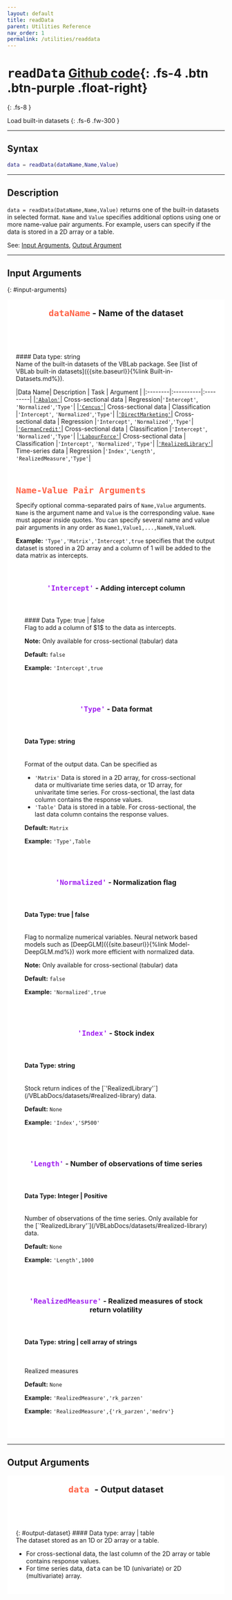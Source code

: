 ```yaml
---
layout: default
title: readData
parent: Utilities Reference
nav_order: 1
permalink: /utilities/readdata
---
```


# <samp>readData</samp> [Github code](https://github.com/VBayesLab/VBLab/blob/main/VBLab/Utilities/readData.m){: .fs-4 .btn .btn-purple  .float-right}
{: .fs-8 }

Load built-in datasets
{: .fs-6 .fw-300 }

---

## Syntax

```matlab
data = readData(dataName,Name,Value)
```
---
## Description
`data = readData(DataName,Name,Value)` returns one of the built-in datasets in selected format. `Name` and `Value` specifies additional options using one or more name-value pair arguments. For example, users can specify if the data is stored in a 2D array or a table.

See: [Input Arguments](#input-arguments), [Output Argument](#output-arguments)

---

## Input Arguments
{: #input-arguments}
<!--DataName-->
<div class="code-example" markdown="1" style="background-color:White;padding:20px;">
<header style="font-weight:bold;font-size:20px"><span style="font-family:monospace;color:Tomato">dataName</span> - Name of the dataset</header>
#### Data type: string
<br>
Name of the built-in datasets of the VBLab package. See [list of VBLab built-in datasets]({{site.baseurl}}{%link Built-in-Datasets.md%}). 

|Data Name| Description | Task | Argument |
|:--------|:----------|:---------|
|[`'Abalon'`](/VBLabDocs/datasets/#abalon)|  Cross-sectional data | Regression|`'Intercept'`, `'Normalized'`,`'Type'`|
|[`'Cencus'`](/VBLabDocs/datasets/#cencus-data)| Cross-sectional data | Classification |`'Intercept'`, `'Normalized'`,`'Type'`|
|[`'DirectMarketing'`](/VBLabDocs/datasets/#direct-marketing)| Cross-sectional data | Regression |`'Intercept'`, `'Normalized'`,`'Type'`|
|[`'GermanCredit'`](/VBLabDocs/datasets/#german-credit)| Cross-sectional data | Classification |`'Intercept'`, `'Normalized'`,`'Type'`|
|[`'LabourForce'`](/VBLabDocs/datasets/#labour-force)| Cross-sectional data | Classification |`'Intercept'`, `'Normalized'`,`'Type'`|
|[`'RealizedLibrary'`](/VBLabDocs/datasets/#realized-library)| Time-series data | Regression |`'Index'`,`'Length'`, `'RealizedMeasure'`,`'Type'`|

</div>

<div class="code-example" markdown="1" style="background-color:White;padding:20px;">
<!--Name-Value Pairs-->
<span style="font-family:monospace;font-size:20px;font-weight:bold;color:Tomato">Name-Value Pair Arguments </span>

Specify optional comma-separated pairs of `Name,Value` arguments. `Name` is the argument name and `Value` is the corresponding value. `Name` must appear inside quotes. You can specify several name and value pair arguments in any order as `Name1,Value1,...,NameN,ValueN`.

**Example:** `'Type','Matrix','Intercept',true` specifies that the output dataset is stored in a 2D array and a column of 1 will be added to the data matrix as intercepts. 

<!--Intercept-->
<div class="code-example" markdown="1" style="background-color:{{page.block_color}};padding:20px;">
<header><h3><span style="color:#A020F0;font-weight:bold;font-family:monospace">'Intercept'</span> - Adding intercept column</h3></header>
#### Data Type: true | false
<br>
Flag to add a column of $1$ to the data as intercepts. 

**Note:** Only available for cross-sectional (tabular) data

**Default:** `false`

**Example:** `'Intercept',true`
</div>

<!--Type-->
<div class="code-example" markdown="1" style="background-color:{{page.block_color}};padding:20px;">
<header><h3><span style="color:#A020F0;font-weight:bold;font-family:monospace">'Type'</span> - Data format</h3></header>

#### Data Type: string
<br>
Format of the output data. Can be specified as

- `'Matrix'` Data is stored in a 2D array, for cross-sectional data or multivariate time series data, or 1D array, for univaritate time series. For cross-sectional, the last data column contains the response values.  
- `'Table'` Data is stored in a table. For cross-sectional, the last data column contains the response values. 

**Default:** `Matrix`

**Example:** `'Type',Table`
</div>

<!--Normalized-->
<div class="code-example" markdown="1" style="background-color:{{page.block_color}};padding:20px;">
<header><h3><span style="color:#A020F0;font-weight:bold;font-family:monospace">'Normalized'</span> - Normalization flag</h3></header>

#### Data Type: true | false
<br>
Flag to normalize numerical variables. Neural network based models such as [DeepGLM]({{site.baseurl}}{%link Model-DeepGLM.md%}) work more efficient with normalized data.  

**Note:** Only available for cross-sectional (tabular) data

**Default:** `false`

**Example:** `'Normalized',true`
</div>

<!--Index-->
<div class="code-example" markdown="1" style="background-color:{{page.block_color}};padding:20px;">
<header><h3><span style="color:#A020F0;font-weight:bold;font-family:monospace">'Index'</span> - Stock index </h3></header>

#### Data Type: string 
<br>
Stock return indices of the [`'RealizedLibrary'`](/VBLabDocs/datasets/#realized-library) data.  

**Default:** `None`

**Example:** `'Index','SP500'` 
 
</div>

<!--Length-->
<div class="code-example" markdown="1" style="background-color:{{page.block_color}};padding:20px;">
<header><h3><span style="color:#A020F0;font-weight:bold;font-family:monospace">'Length'</span> - Number of observations of time series</h3></header>

#### Data Type: Integer | Positive
<br>
Number of observations of the time series. Only available for the [`'RealizedLibrary'`](/VBLabDocs/datasets/#realized-library) data.  

**Default:** `None`

**Example:** `'Length',1000`
</div>

<!--RealizedMeasure-->
<div class="code-example" markdown="1" style="background-color:{{page.block_color}};padding:20px;">
<header><h3><span style="color:#A020F0;font-weight:bold;font-family:monospace">'RealizedMeasure'</span> - Realized measures of stock return volatility</h3></header>

#### Data Type: string | cell array of strings
<br>

Realized measures

**Default:** `None`

**Example:** `'RealizedMeasure','rk_parzen'`

**Example:** `'RealizedMeasure',{'rk_parzen','medrv'}`
</div>

</div>

---

## Output Arguments
<div class="code-example" markdown="1" style="background-color:White;padding:20px;">
<header style="font-weight:bold;font-size:20px"><span style="font-family:monospace;font-size:20px;font-weight:bold;color:Tomato">data </span> - Output dataset </header>
{: #output-dataset}
#### Data type: array | table
<br>
The dataset stored as an 1D or 2D array or a table. 

- For cross-sectional data, the last column of the 2D array or table contains response values. 
- For time series data, <samp>data</samp> can be 1D (univariate) or 2D (multivariate) array. 

</div>


